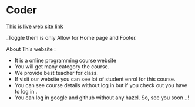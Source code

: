 # Coder
[This is live web site link](https://)

\_Toggle them is only Allow for Home page and Footer.

About This website :

- It is a online programming course website
- You will get many category the course.
- We provide best teacher for class.
- If visit our website you can see lot of student enrol for this course.
- You can see course details without log in but if you check out you have to log in .
- You can log in google and github without any hazel. So, see you soon ..!
